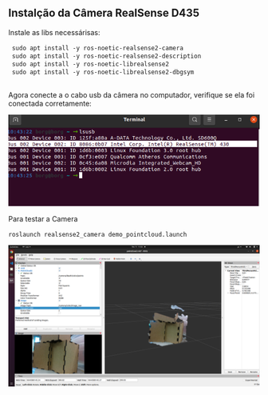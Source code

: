 ## Instalção da Câmera RealSense D435 ##

Instale as libs necessárisas:

```
 sudo apt install -y ros-noetic-realsense2-camera
 sudo apt install -y ros-noetic-realsense2-description 
 sudo apt install -y ros-noetic-librealsense2
 sudo apt install -y ros-noetic-librealsense2-dbgsym   
 
```

Agora conecte a o cabo usb da câmera no computador, verifique se ela foi conectada corretamente:

![terminal](https://github.com/Insper/404/blob/master/tutoriais/robotica/img/terminal.png)

Para testar a Camera

```
roslaunch realsense2_camera demo_pointcloud.launch 

```

![camera](https://github.com/Insper/404/blob/master/tutoriais/robotica/img/camera.png)
